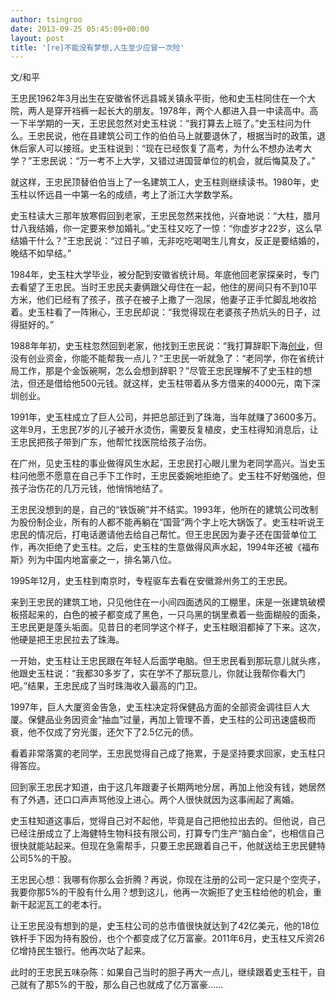 ```yaml
---
author: tsingroo
date: 2013-09-25 05:45:09+00:00
layout: post
title: '[re]不能没有梦想,人生至少应冒一次险'
---
```




文/和平

王忠民1962年3月出生在安徽省怀远县城关镇永平街，他和史玉柱同住在一个大院，两人是穿开裆裤一起长大的朋友。1978年，两个人都进入县一中读高中。高一下半学期的一天，王忠民忽然对史玉柱说：“我打算去上班了。”史玉柱问为什么。王忠民说，他在县建筑公司工作的伯伯马上就要退休了，根据当时的政策，退休后家人可以接班。史玉柱说到：“现在已经恢复了高考，为什么不想办法考大学？”王忠民说：“万一考不上大学，又错过进国营单位的机会，就后悔莫及了。”
<!-- more -->
就这样，王忠民顶替伯伯当上了一名建筑工人，史玉柱则继续读书。1980年，史玉柱以怀远县一中第一名的成绩，考上了浙江大学数学系。

史玉柱读大三那年放寒假回到老家，王忠民忽然来找他，兴奋地说：“大柱，腊月廿八我结婚，你一定要来参加婚礼。”史玉柱又吃了一惊：“你虚岁才22岁，这么早结婚干什么？”王忠民说：“过日子嘛，无非吃吃喝喝生儿育女，反正是要结婚的，晚结不如早结。”

1984年，史玉柱大学毕业，被分配到安徽省统计局。年底他回老家探亲时，专门去看望了王忠民。当时王忠民夫妻俩跟父母住在一起，他住的房间只有不到10平方米，他们已经有了孩子，孩子在被子上撒了一泡尿，他妻子正手忙脚乱地收拾着。史玉柱看了一阵揪心，王忠民却说：“我觉得现在老婆孩子热炕头的日子，过得挺好的。”

1988年年初，史玉柱忽然回到老家，他找到王忠民说：“我打算辞职下海[创业](http://www.lz13.cn/lizhi/lizhichuangye.html)，但没有创业资金，你能不能帮我一点儿？”王忠民一听就急了：“老同学，你在省统计局工作，那是个金饭碗啊，怎么会想到辞职？”尽管王忠民理解不了史玉柱的想法，但还是借给他500元钱。就这样，史玉柱带着从多方借来的4000元，南下深圳创业。

1991年，史玉柱成立了巨人公司，并把总部迁到了珠海，当年就赚了3600多万。这年9月，王忠民7岁的儿子被开水烫伤，需要反复植皮，史玉柱得知消息后，让王忠民把孩子带到广东，他帮忙找医院给孩子治伤。

在广州，见史玉柱的事业做得风生水起，王忠民打心眼儿里为老同学高兴。当史玉柱问他愿不愿意在自己手下工作时，王忠民委婉地拒绝了。史玉柱不好勉强他，但孩子治伤花的几万元钱，他悄悄地结了。

王忠民没想到的是，自己的“铁饭碗”并不结实。1993年，他所在的建筑公司改制为股份制企业，所有的人都不能再躺在“国营”两个字上吃大锅饭了。史玉柱听说王忠民的情况后，打电话邀请他去给自己帮忙。但王忠民因为妻子还在国营单位工作，再次拒绝了史玉柱。之后，史玉柱的生意做得风声水起，1994年还被《福布斯》列为中国内地富豪之一，排名第八位。

1995年12月，史玉柱到南京时，专程驱车去看在安徽滁州务工的王忠民。

来到王忠民的建筑工地，只见他住在一小间四面透风的工棚里，床是一张建筑破模板搭起来的，白色的被子都变成了黑色，一只乌黑的锅里煮着一些面糊般的面条，王忠民更是蓬头垢面。见昔日的老同学这个样子，史玉柱眼泪都掉了下来。这次，他硬是把王忠民拉去了珠海。

一开始，史玉柱让王忠民跟在年轻人后面学电脑。但王忠民看到那玩意儿就头疼，他跟史玉柱说：“我都30多岁了，实在学不了那玩意儿，你就让我帮你看大门吧。”结果，王忠民成了当时珠海收入最高的门卫。

1997年，巨人大厦资金告急，史玉柱决定将保健品方面的全部资金调往巨人大厦。保健品业务因资金“抽血”过量，再加上管理不善，史玉柱的公司迅速盛极而衰，他不仅成了穷光蛋，还欠下了2.5亿元的债。

看着非常落寞的老同学，王忠民觉得自己成了拖累，于是坚持要求回家，史玉柱只得答应。

回到家王忠民才知道，由于这几年跟妻子长期两地分居，再加上他没有钱，她居然有了外遇，还口口声声骂他没上进心。两个人很快就因为这事闹起了离婚。

史玉柱知道这事后，觉得自己对不起他，毕竟是自己把他拉出去的。但他说，自己已经注册成立了上海健特生物科技有限公司，打算专门生产“脑白金”，也相信自己很快就能站起来。但现在急需帮手，只要王忠民跟着自己干，他就送给王忠民健特公司5%的干股。

王忠民心想：我哪有你那么会折腾？再说，你现在注册的公司一定只是个空壳子，我要你那5%的干股有什么用？想到这儿，他再一次婉拒了史玉柱给他的机会，重新干起泥瓦工的老本行。

让王忠民没有想到的是，史玉柱公司的总市值很快就达到了42亿美元，他的18位铁杆手下因为持有股份，也个个都变成了亿万富豪。2011年6月，史玉柱又斥资26亿增持民生银行。他再次站了起来。

此时的王忠民五味杂陈：如果自己当时的胆子再大一点儿，继续跟着史玉柱干，自己就有了那5%的干股，那么自己也就成了亿万富豪……
